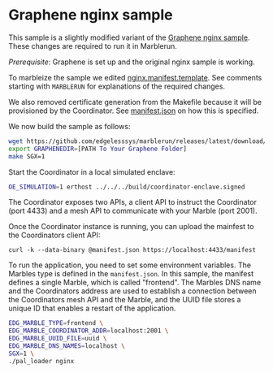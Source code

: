 # Graphene nginx sample
This sample is a slightly modified variant of the [Graphene nginx sample](https://github.com/oscarlab/graphene/tree/master/Examples/nginx). These changes are required to run it in Marblerun.

*Prerequisite*: Graphene is set up and the original nginx sample is working.

To marbleize the sample we edited [nginx.manifest.template](nginx.manifest.template). See comments starting with `MARBLERUN` for explanations of the required changes.

We also removed certificate generation from the Makefile because it will be provisioned by the Coordinator. See [manifest.json](manifest.json) on how this is specified.

We now build the sample as follows:
```sh
wget https://github.com/edgelesssys/marblerun/releases/latest/download/premain-graphene
export GRAPHENEDIR=[PATH To Your Graphene Folder]
make SGX=1
```

Start the Coordinator in a local simulated enclave:
```sh
OE_SIMULATION=1 erthost ../../../build/coordinator-enclave.signed
```

The Coordinator exposes two APIs, a client API to instruct the Coordinator (port 4433) and a mesh API to communicate with your Marble (port 2001).

Once the Coordinator instance is running, you can upload the mainfest to the Coordinators client API:
```
curl -k --data-binary @manifest.json https://localhost:4433/manifest
```

To run the application, you need to set some environment variables. The Marbles type is defined in the `manifest.json`. In this sample, the manifest defines a single Marble, which is called "frontend". The Marbles DNS name and the Coordinators address are used to establish a connection between the Coordinators mesh API and the Marble, and the UUID file stores a unique ID that enables a restart of the application.

```sh
EDG_MARBLE_TYPE=frontend \
EDG_MARBLE_COORDINATOR_ADDR=localhost:2001 \
EDG_MARBLE_UUID_FILE=uuid \
EDG_MARBLE_DNS_NAMES=localhost \
SGX=1 \
./pal_loader nginx
```
